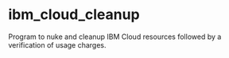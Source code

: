 # ibm_cloud_cleanup

Program to nuke and cleanup IBM Cloud resources followed by a verification of usage charges.
